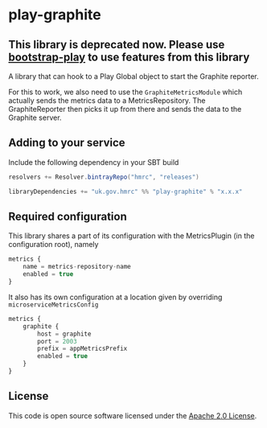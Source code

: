 play-graphite
=============

## This library is deprecated now. Please use [bootstrap-play](https://github.com/hmrc/bootstrap-play) to use features from this library

A library that can hook to a Play Global object to start the Graphite reporter.

For this to work, we also need to use the `GraphiteMetricsModule` which actually sends the metrics data to a MetricsRepository. The GraphiteReporter then picks it up from there and sends the data to the Graphite server.

## Adding to your service

Include the following dependency in your SBT build

```scala
resolvers += Resolver.bintrayRepo("hmrc", "releases")

libraryDependencies += "uk.gov.hmrc" %% "play-graphite" % "x.x.x"
```

## Required configuration

This library shares a part of its configuration with the MetricsPlugin (in the configuration root), namely

```javascript
metrics {
    name = metrics-repository-name
    enabled = true
}
```

It also has its own configuration at a location given by overriding `microserviceMetricsConfig`

```javascript
metrics {
    graphite {
        host = graphite
        port = 2003
        prefix = appMetricsPrefix
        enabled = true
    }
}
```

## License ##
 
This code is open source software licensed under the [Apache 2.0 License]("http://www.apache.org/licenses/LICENSE-2.0.html").
